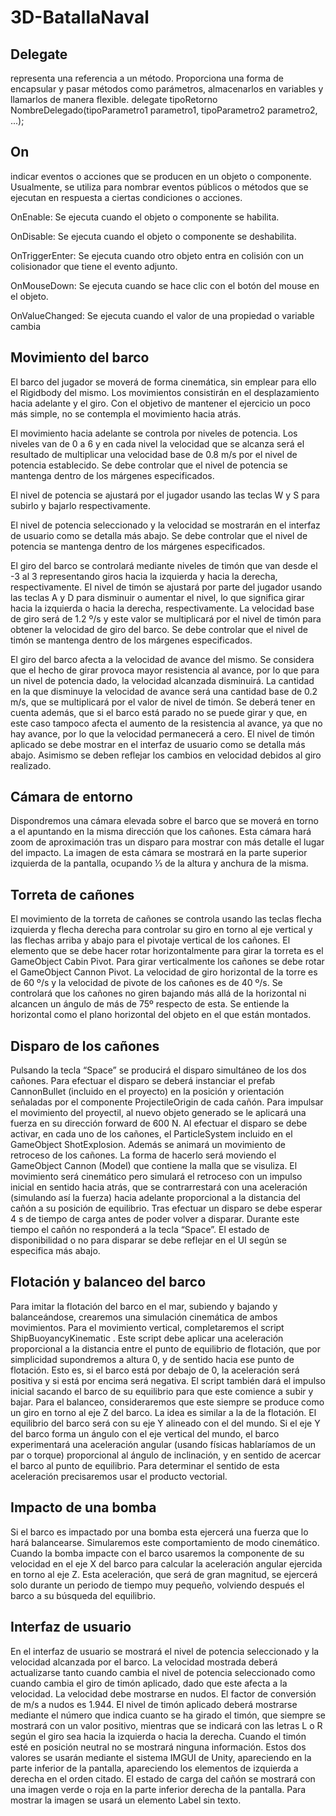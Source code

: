 # 3D-BatallaNaval

## Delegate
representa una referencia a un método. Proporciona una forma de encapsular y pasar métodos como parámetros, almacenarlos en variables y llamarlos de manera flexible.
delegate tipoRetorno NombreDelegado(tipoParametro1 parametro1, tipoParametro2 parametro2, ...);

## On
indicar eventos o acciones que se producen en un objeto o componente. Usualmente, se utiliza para nombrar eventos públicos o métodos que se ejecutan en respuesta a ciertas condiciones o acciones.

OnEnable: Se ejecuta cuando el objeto o componente se habilita.

OnDisable: Se ejecuta cuando el objeto o componente se deshabilita.

OnTriggerEnter: Se ejecuta cuando otro objeto entra en colisión con un colisionador que tiene el evento adjunto.

OnMouseDown: Se ejecuta cuando se hace clic con el botón del mouse en el objeto.

OnValueChanged: Se ejecuta cuando el valor de una propiedad o variable cambia


## Movimiento del barco
El barco del jugador se moverá de forma cinemática, sin emplear para ello el Rigidbody del
mismo. Los movimientos consistirán en el desplazamiento hacia adelante y el giro. Con el objetivo
de mantener el ejercicio un poco más simple, no se contempla el movimiento hacia atrás.

El movimiento hacia adelante se controla por niveles de potencia. Los niveles van de 0 a 6 y en
cada nivel la velocidad que se alcanza será el resultado de multiplicar una velocidad base de 0.8
m/s por el nivel de potencia establecido. Se debe controlar que el nivel de potencia se mantenga
dentro de los márgenes especificados.

El nivel de potencia se ajustará por el jugador usando las teclas W y S para subirlo y bajarlo
respectivamente.

El nivel de potencia seleccionado y la velocidad se mostrarán en el interfaz de usuario como se
detalla más abajo. Se debe controlar que el nivel de potencia se mantenga dentro de los márgenes
especificados.

El giro del barco se controlará mediante niveles de timón que van desde el -3 al 3 representando
giros hacia la izquierda y hacia la derecha, respectivamente. El nivel de timón se ajustará por parte
del jugador usando las teclas A y D para disminuir o aumentar el nivel, lo que significa girar hacia la
izquierda o hacia la derecha, respectivamente. La velocidad base de giro será de 1.2 º/s y este
valor se multiplicará por el nivel de timón para obtener la velocidad de giro del barco. Se debe
controlar que el nivel de timón se mantenga dentro de los márgenes especificados.

El giro del barco afecta a la velocidad de avance del mismo. Se considera que el hecho de girar
provoca mayor resistencia al avance, por lo que para un nivel de potencia dado, la velocidad
alcanzada disminuirá. La cantidad en la que disminuye la velocidad de avance será una cantidad
base de 0.2 m/s, que se multiplicará por el valor de nivel de timón.
Se deberá tener en cuenta además, que si el barco está parado no se puede girar y que, en este caso
tampoco afecta el aumento de la resistencia al avance, ya que no hay avance, por lo que la velocidad
permanecerá a cero.
El nivel de timón aplicado se debe mostrar en el interfaz de usuario como se detalla más abajo.
Asimismo se deben reflejar los cambios en velocidad debidos al giro realizado.

## Cámara de entorno
Dispondremos una cámara elevada sobre el barco que se moverá en torno a el apuntando en la
misma dirección que los cañones. Esta cámara hará zoom de aproximación tras un disparo para
mostrar con más detalle el lugar del impacto. La imagen de esta cámara se mostrará en la parte
superior izquierda de la pantalla, ocupando ⅓ de la altura y anchura de la misma.

## Torreta de cañones
El movimiento de la torreta de cañones se controla usando las teclas flecha izquierda y flecha
derecha para controlar su giro en torno al eje vertical y las flechas arriba y abajo para el pivotaje
vertical de los cañones. El elemento que se debe hacer rotar horizontalmente para girar la torreta es
el GameObject Cabin Pivot. Para girar verticalmente los cañones se debe rotar el GameObject
Cannon Pivot.
La velocidad de giro horizontal de la torre es de 60 º/s y la velocidad de pivote de los cañones es
de 40 º/s. Se controlará que los cañones no giren bajando más allá de la horizontal ni alcancen un
ángulo de más de 75º respecto de esta. Se entiende la horizontal como el plano horizontal del objeto
en el que están montados.

## Disparo de los cañones
Pulsando la tecla “Space” se producirá el disparo simultáneo de los dos cañones. Para efectuar el
disparo se deberá instanciar el prefab CannonBullet (incluido en el proyecto) en la posición y
orientación señaladas por el componente ProjectileOrigin de cada cañón.
Para impulsar el movimiento del proyectil, al nuevo objeto generado se le aplicará una fuerza en su
dirección forward de 600 N.
Al efectuar el disparo se debe activar, en cada uno de los cañones, el ParticleSystem incluido en
el GameObject ShotExplosion.
Además se animará un movimiento de retroceso de los cañones. La forma de hacerlo será moviendo
el GameObject Cannon (Model) que contiene la malla que se visuliza. El movimiento será
cinemático pero simulará el retroceso con un impulso inicial en sentido hacia atrás, que se
contrarrestará con una aceleración (simulando así la fuerza) hacia adelante proporcional a la
distancia del cañón a su posición de equilibrio.
Tras efectuar un disparo se debe esperar 4 s de tiempo de carga antes de poder volver a disparar.
Durante este tiempo el cañón no responderá a la tecla “Space”.
El estado de disponibilidad o no para disparar se debe reflejar en el UI según se especifica más
abajo.

## Flotación y balanceo del barco
Para imitar la flotación del barco en el mar, subiendo y bajando y balanceándose, crearemos una
simulación cinemática de ambos movimientos.
Para el movimiento vertical, completaremos el script ShipBuoyancyKinematic . Este script debe
aplicar una aceleración proporcional a la distancia entre el punto de equilibrio de flotación, que por
simplicidad supondremos a altura 0, y de sentido hacia ese punto de flotación. Esto es, si el barco
está por debajo de 0, la aceleración será positiva y si está por encima será negativa. El script
también dará el impulso inicial sacando el barco de su equilibrio para que este comience a subir y
bajar.
Para el balanceo, consideraremos que este siempre se produce como un giro en torno al eje Z del
barco. La idea es similar a la de la flotación. El equilibrio del barco será con su eje Y alineado con
el del mundo. Si el eje Y del barco forma un ángulo con el eje vertical del mundo, el barco
experimentará una aceleración angular (usando físicas hablaríamos de un par o torque) proporcional
al ángulo de inclinación, y en sentido de acercar el barco al punto de equilibrio. Para determinar el
sentido de esta aceleración precisaremos usar el producto vectorial.

## Impacto de una bomba
Si el barco es impactado por una bomba esta ejercerá una fuerza que lo hará balancearse.
Simularemos este comportamiento de modo cinemático. Cuando la bomba impacte con el barco
usaremos la componente de su velocidad en el eje X del barco para calcular la aceleración angular
ejercida en torno al eje Z. Esta aceleración, que será de gran magnitud, se ejercerá solo durante un
periodo de tiempo muy pequeño, volviendo después el barco a su búsqueda del equilibrio.

## Interfaz de usuario
En el interfaz de usuario se mostrará el nivel de potencia seleccionado y la velocidad alcanzada por
el barco. La velocidad mostrada deberá actualizarse tanto cuando cambia el nivel de potencia
seleccionado como cuando cambia el giro de timón aplicado, dado que este afecta a la velocidad. La
velocidad debe mostrarse en nudos. El factor de conversión de m/s a nudos es 1.944.
El nivel de timón aplicado deberá mostrarse mediante el número que indica cuanto se ha girado el
timón, que siempre se mostrará con un valor positivo, mientras que se indicará con las letras L o R
según el giro sea hacia la izquierda o hacia la derecha. Cuando el timón esté en posición neutral no
se mostrará ninguna información.
Estos dos valores se usarán mediante el sistema IMGUI de Unity, apareciendo en la parte inferior de
la pantalla, apareciendo los elementos de izquierda a derecha en el orden citado.
El estado de carga del cañón se mostrará con una imagen verde o roja en la parte inferior derecha de
la pantalla. Para mostrar la imagen se usará un elemento Label sin texto.
